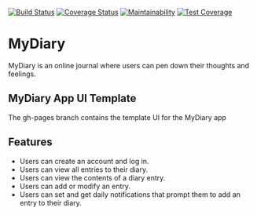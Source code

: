 [![Build Status](https://travis-ci.org/AdinoyiSadiq/MyDiary.svg?branch=server)](https://travis-ci.org/AdinoyiSadiq/MyDiary)
[![Coverage Status](https://coveralls.io/repos/github/AdinoyiSadiq/MyDiary/badge.svg?branch=server)](https://coveralls.io/github/AdinoyiSadiq/MyDiary?branch=server)
[![Maintainability](https://api.codeclimate.com/v1/badges/047ca4029459a4e72c0b/maintainability)](https://codeclimate.com/github/AdinoyiSadiq/MyDiary/maintainability)
[![Test Coverage](https://api.codeclimate.com/v1/badges/047ca4029459a4e72c0b/test_coverage)](https://codeclimate.com/github/AdinoyiSadiq/MyDiary/test_coverage)
# MyDiary

MyDiary is an online journal where users can pen down their thoughts and feelings.

## MyDiary App UI Template
The gh-pages branch contains the template UI for the MyDiary app

## Features
+ Users can create an account and log in.
+ Users can view all entries to their diary.
+ Users can view the contents of a diary entry.
+ Users can add or modify an entry.
+ Users can set and get daily notifications that prompt them to add an entry to their diary.